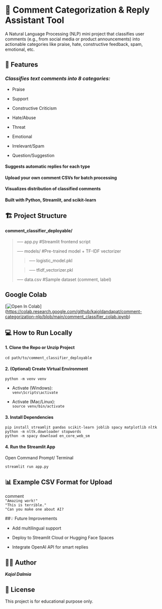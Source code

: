 # 🧠 **Comment Categorization & Reply Assistant Tool**

A Natural Language Processing (NLP) mini project that classifies user comments (e.g., from social media or product announcements) into actionable categories like praise, hate, constructive feedback, spam, emotional, etc.

## 🚀 Features

### _Classifies text comments into 8 categories:_

* Praise

* Support

* Constructive Criticism

* Hate/Abuse

* Threat

* Emotional

* Irrelevant/Spam

* Question/Suggestion

#### Suggests automatic replies for each type

#### Upload your own comment CSVs for batch processing

#### Visualizes distribution of classified comments

#### Built with Python, Streamlit, and scikit-learn

## 🏗️ Project Structure

#### comment_classifier_deployable/
>── app.py                 #Streamlit frontend script
>
>── models/                #Pre-trained model + TF-IDF vectorizer
>
>>   ── logistic_model.pkl
>
>>   ── tfidf_vectorizer.pkl
>
>── data.csv               #Sample dataset (comment, label)


## Google Colab

[![Open In Colab](https://colab.research.google.com/assets/colab-badge.svg)]
(https://colab.research.google.com/github/kajoldandapat/comment-categorization-nlp/blob/main/comment_classifier_colab.ipynb)


## 💻 How to Run Locally

#### 1. Clone the Repo or Unzip Project
   
`cd path/to/comment_classifier_deployable`


#### 2. (Optional) Create Virtual Environment

`python -m venv venv`

* Activate (Windows):  
`venv\Scripts\activate`

* Activate (Mac/Linux):  
`source venv/bin/activate`

#### 3. Install Dependencies

`pip install streamlit pandas scikit-learn joblib spacy matplotlib nltk`  
`python -m nltk.downloader stopwords`  
`python -m spacy download en_core_web_sm`  

#### 4. Run the Streamlit App

Open Command Prompt/ Terminal

`streamlit run app.py`

## 📊 Example CSV Format for Upload  
comment  
`"Amazing work!"`  
`"This is terrible."`  
`"Can you make one about AI?`  

##💡 Future Improvements  
* Add multilingual support

* Deploy to Streamlit Cloud or Hugging Face Spaces

* Integrate OpenAI API for smart replies

## 🧑‍💻 Author

___Kajol Dalmia___

## 📜 License

This project is for educational purpose only.



